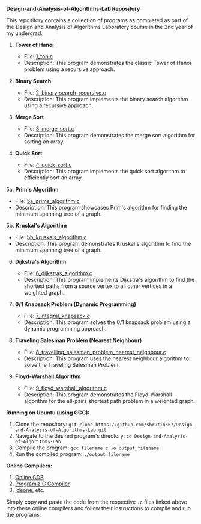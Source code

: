 **Design-and-Analysis-of-Algorithms-Lab Repository**

This repository contains a collection of programs as completed as part of the Design and Analysis of Algorithms Laboratory course in the 2nd year of my undergrad.

1. **Tower of Hanoi**
   - File: [1_toh.c](https://github.com/shrutin567/Design-and-Analysis-of-Algorithms-Lab/blob/main/1_toh.c)
   - Description: This program demonstrates the classic Tower of Hanoi problem using a recursive approach.

2. **Binary Search**
   - File: [2_binary_search_recursive.c](https://github.com/shrutin567/Design-and-Analysis-of-Algorithms-Lab/blob/main/2_binary_search_recursive.c)
   - Description: This program implements the binary search algorithm using a recursive approach.

3. **Merge Sort**
   - File: [3_merge_sort.c](https://github.com/shrutin567/Design-and-Analysis-of-Algorithms-Lab/blob/main/3_merge_sort.c)
   - Description: This program demonstrates the merge sort algorithm for sorting an array.

4. **Quick Sort**
   - File: [4_quick_sort.c](https://github.com/shrutin567/Design-and-Analysis-of-Algorithms-Lab/blob/main/4_quick_sort.c)
   - Description: This program implements the quick sort algorithm to efficiently sort an array.

5a. **Prim's Algorithm**
   - File: [5a_prims_algorithm.c](https://github.com/shrutin567/Design-and-Analysis-of-Algorithms-Lab/blob/main/5a_prims_algorithm.c)
   - Description: This program showcases Prim's algorithm for finding the minimum spanning tree of a graph.

5b. **Kruskal's Algorithm**
   - File: [5b_kruskals_algorithm.c](https://github.com/shrutin567/Design-and-Analysis-of-Algorithms-Lab/blob/main/5b_kruskals_algorithm.c)
   - Description: This program demonstrates Kruskal's algorithm to find the minimum spanning tree of a graph.

6. **Dijkstra's Algorithm**
   - File: [6_dijkstras_algorithm.c](https://github.com/shrutin567/Design-and-Analysis-of-Algorithms-Lab/blob/main/6_dijkstras_algorithm.c)
   - Description: This program implements Dijkstra's algorithm to find the shortest paths from a source vertex to all other vertices in a weighted graph.

7. **0/1 Knapsack Problem (Dynamic Programming)**
   - File: [7_integral_knapsack.c](https://github.com/shrutin567/Design-and-Analysis-of-Algorithms-Lab/blob/main/7_integral_knapsack.c)
   - Description: This program solves the 0/1 knapsack problem using a dynamic programming approach.

8. **Traveling Salesman Problem (Nearest Neighbour)**
   - File: [8_travelling_salesman_problem_nearest_neighbour.c](https://github.com/shrutin567/Design-and-Analysis-of-Algorithms-Lab/blob/main/8_travelling_salesman_problem_nearest_neighbour.c)
   - Description: This program uses the nearest neighbour algorithm to solve the Traveling Salesman Problem.

9. **Floyd-Warshall Algorithm**
   - File: [9_floyd_warshall_algorithm.c](https://github.com/shrutin567/Design-and-Analysis-of-Algorithms-Lab/blob/main/9_floyd_warshall_algorithm.c)
   - Description: This program demonstrates the Floyd-Warshall algorithm for the all-pairs shortest path problem in a weighted graph.

**Running on Ubuntu (using GCC):**
1. Clone the repository: `git clone https://github.com/shrutin567/Design-and-Analysis-of-Algorithms-Lab.git`
2. Navigate to the desired program's directory: `cd Design-and-Analysis-of-Algorithms-Lab`
3. Compile the program: `gcc filename.c -o output_filename`
4. Run the compiled program: `./output_filename`

**Online Compilers:**
1. [Online GDB](https://www.onlinegdb.com/online_c_compiler)
2. [Programiz C Compiler](https://www.programiz.com/c-programming/online-compiler)
3. [Ideone](https://ideone.com/), etc.

Simply copy and paste the code from the respective `.c` files linked above into these online compilers and follow their instructions to compile and run the programs.
